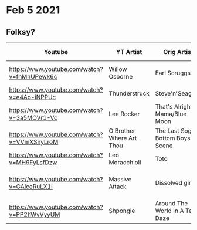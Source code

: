 # Feb 5 2021
## Folksy?
|Youtube|YT Artist|Orig Artist|Song Name|Album|Year|Track #|Disc #|Notes|
|-------|---------|------|-----|-----|----|-------|-----|-----|
|https://www.youtube.com/watch?v=fnMhUPewk6c |Willow Osborne | Earl Scruggs | Foggy Mountain Breakdown|Foggy Mountain Breakdown|1950||
|https://www.youtube.com/watch?v=e4Ao-iNPPUc |Thunderstruck | Steve'n'Seagulls|
|https://www.youtube.com/watch?v=3a5MOVr1-Vc |Lee Rocker | That's Alright Mama/Blue Moon|
|https://www.youtube.com/watch?v=VVmXSnyLroM |O Brother Where Art Thou | The Last Soggy Bottom Boys Scene|
|https://www.youtube.com/watch?v=MH9FyLsfDzw | Leo Moracchioli | Toto | Africa |Toto IV| 1982|10|4|idek
|https://www.youtube.com/watch?v=GAiceRuLX1I |Massive Attack | Dissolved girl|Mezzanine|1998|6|3|Matrix soundtrack "wake up neo"|
|https://www.youtube.com/watch?v=PP2hWvVyyUM |Shpongle | Around The World In A Tea Daze|

